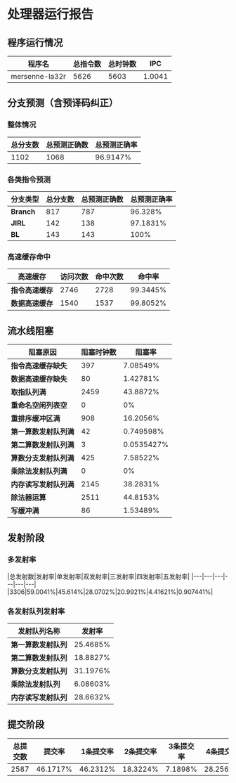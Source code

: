 # 处理器运行报告
## 程序运行情况
|程序名|总指令数|总时钟数|IPC|
|---|---|---|---|
|mersenne-la32r|5626|5603|1.0041|

## 分支预测（含预译码纠正）
### 整体情况
|总分支数|总预测正确数|总预测正确率|
|---|---|---|
|1102|1068|96.9147%|

### 各类指令预测
|分支类型|总分支数|总预测正确数|总预测正确率|
|---|---|---|---|
|**Branch**| 817 | 787 | 96.328%|
|**JIRL**| 142 | 138 | 97.1831%|
|**BL**| 143 | 143 | 100%|

### 高速缓存命中
|高速缓存|访问次数|命中次数|命中率|
|---|---|---|---|
|**指令高速缓存**| 2746 | 2728 | 99.3445%|
|**数据高速缓存**| 1540 | 1537 | 99.8052%|
## 流水线阻塞
|阻塞原因|阻塞时钟数|阻塞率|
|---|---|---|
|**指令高速缓存缺失**| 397 | 7.08549%|
|**数据高速缓存缺失**| 80 | 1.42781%|
|**取指队列满**| 2459 | 43.8872%|
|**重命名空闲列表空**|0 | 0%|
|**重排序缓冲区满**|908 | 16.2056%|
|**第一算数发射队列满**|42 | 0.749598%|
|**第二算数发射队列满**|3 | 0.0535427%|
|**算数分支发射队列满**|425 | 7.58522%|
|**乘除法发射队列满**|0 | 0%|
|**内存读写发射队列满**|2145 | 38.2831%|
|**除法器运算**|2511 | 44.8153%|
|**写缓冲满**|86 | 1.53489%|

## 发射阶段
### 多发射率
|总发射数|发射率|单发射率|双发射率|三发射率|四发射率|五发射率|
|---|---|---|---|---|---|
|3306|59.0041%|45.614%|28.0702%|20.9921%|4.41621%|0.907441%|

### 各发射队列发射率
|发射队列名称|发射率|
|---|---|
|**第一算数发射队列**|25.4685%|
|**第二算数发射队列**|18.8827%|
|**算数分支发射队列**|31.1976%|
|**乘除法发射队列**|6.08603%|
|**内存读写发射队列**|28.6632%|

## 提交阶段
|总提交数|提交率|1条提交率|2条提交率|3条提交率|4条提交率|
|---|---|---|---|---|---|
|2587|46.1717%|46.2312%|18.3224%|7.1898%|28.2567%|
